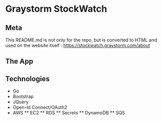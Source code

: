# Graystorm StockWatch

## Meta

This README.md is not only for the repo, but is converted to HTML
and used on the website itself : https://stockwatch.graystorm.com/about

## The App

## Technologies

* Go
* Bootstrap
* JQuery
* Open-Id Connect/OAuth2
* AWS
  ** EC2
  ** RDS
  ** Secrets
  ** DynamoDB
  ** SQS

